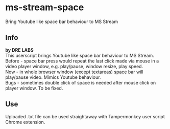 # ms-stream-space
Bring Youtube like space bar behaviour to MS Stream
<h2>Info</h2>
<b>by DRE LABS </b></br>
This userscript brings Youtube like space bar behaviour to MS Stream. </br>
Before - space bar press would repeat the last click made via mouse in a video player window, e.g. play/pause, window resize, play speed. </br>
Now - in whole browser window (except textareas) space bar will play/pause video. Mimics Youtube behaviour. </br>
Bugs - sometimes double click of space is needed after mouse click on player window. To be fixed. </br>
<h2>Use</h2>
Uploaded .txt file can be used straightaway with Tampermonkey user script Chrome extension.
